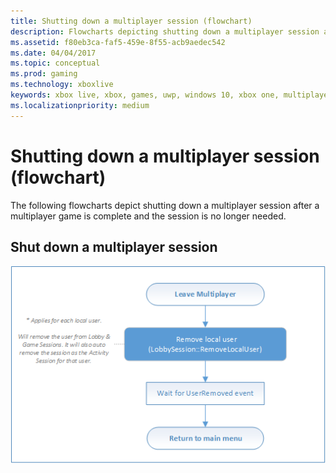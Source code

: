 ```yaml
---
title: Shutting down a multiplayer session (flowchart)
description: Flowcharts depicting shutting down a multiplayer session after a multiplayer game is complete and the session is no longer needed.
ms.assetid: f80eb3ca-faf5-459e-8f55-acb9aedec542
ms.date: 04/04/2017
ms.topic: conceptual
ms.prod: gaming
ms.technology: xboxlive
keywords: xbox live, xbox, games, uwp, windows 10, xbox one, multiplayer manager, flowchart
ms.localizationpriority: medium
---
```


# Shutting down a multiplayer session (flowchart)

The following flowcharts depict shutting down a multiplayer session after a multiplayer game is complete and the session is no longer needed.


## Shut down a multiplayer session

![SmartMatch matchmaking](live-mpm-shut-down-images/mpm-shut-down.png)
